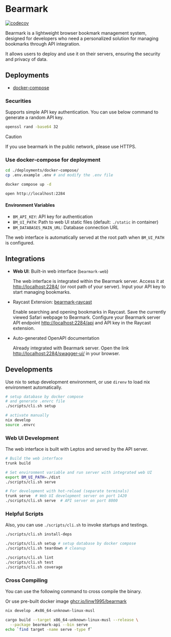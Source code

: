 # Bearmark

[![codecov](https://codecov.io/github/linw1995/bearmark/graph/badge.svg?token=F2G2WCN6OP)](https://codecov.io/github/linw1995/bearmark)

Bearmark is a lightweight browser bookmark management system,
designed for developers who need
a personalized solution for managing bookmarks through API integration.

It allows users to deploy and use it on their servers,
ensuring the security and privacy of data.

## Deployments

- [docker-compose](./deployments/docker-compose/)

### Securities

Supports simple API key authentication.
You can use below command to generate a random API key.

```bash
openssl rand -base64 32
```

> [!CAUTION]
> If you use bearmark in the public network, please use HTTPS.

### Use docker-compose for deployment

```bash
cd ./deployments/docker-compose/
cp .env.example .env # and modify the .env file

docker compose up -d

open http://localhost:2284
```

#### Environment Variables

- `BM_API_KEY`: API key for authentication
- `BM_UI_PATH`: Path to web UI static files (default: `./static` in container)
- `BM_DATABASES_MAIN_URL`: Database connection URL

The web interface is automatically served at the root path when `BM_UI_PATH` is configured.

## Integrations

- **Web UI**: Built-in web interface (`bearmark-web`)

  The web interface is integrated within the Bearmark server.
  Access it at <http://localhost:2284/> (or root path of your server).
  Input your API key to start managing bookmarks.

- Raycast Extension: [bearmark-raycast](https://github.com/linw1995/bearmark_raycast)

  Enable searching and opening bookmarks in Raycast.
  Save the currently viewed Safari webpage to Bearmark.
  Configure your Bearmark server API endpoint <http://localhost:2284/api>
  and API key in the Raycast extension.

- Auto-generated OpenAPI documentation

  Already integrated with Bearmark server.
  Open the link <http://localhost:2284/swagger-ui/> in your browser.

## Developments

Use nix to setup development environment,
or use `direnv` to load nix environment automatically.

```bash
# setup database by docker compose
# and generate .envrc file
./scripts/cli.sh setup

# activate manually
nix develop
source .envrc
```

### Web UI Development

The web interface is built with Leptos and served by the API server.

```bash
# Build the web interface
trunk build

# Set environment variable and run server with integrated web UI
export BM_UI_PATH=./dist
./scripts/cli.sh serve

# For development with hot-reload (separate terminals)
trunk serve  # Web UI development server on port 1420
./scripts/cli.sh serve  # API server on port 8000
```

### Helpful Scripts

Also, you can use `./scripts/cli.sh` to invoke startups and testings.

```bash
./scripts/cli.sh install-deps

./scripts/cli.sh setup # setup database by docker compose
./scripts/cli.sh teardown # cleanup

./scripts/cli.sh lint
./scripts/cli.sh test
./scripts/cli.sh coverage
```

### Cross Compiling

You can use the following command to cross compile the binary.

Or use pre-built docker image [ghcr.io/linw1995/bearmark](https://github.com/linw1995/bearmark/pkgs/container/bearmark)

```bash
nix develop .#x86_64-unknown-linux-musl

cargo build --target x86_64-unknown-linux-musl --release \
  --package bearmark-api --bin serve
echo `find target -name serve -type f`
```
